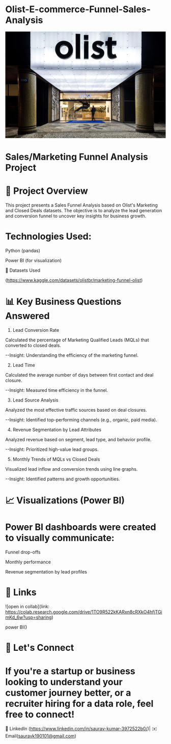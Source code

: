 # Olist-E-commerce-Funnel-Sales-Analysis

![logo](https://github.com/saurav190101/Olist-E--commerce-Funnel-Sales-Analysis/blob/main/Olist-HQ-in-Brazil-1.webp)

# Sales/Marketing Funnel Analysis Project


# 🚀 Project Overview

This project presents a Sales Funnel Analysis based on Olist's Marketing and Closed Deals datasets. The objective is to analyze the lead generation and conversion funnel to uncover key insights for business   growth.

# Technologies Used:

Python (pandas)

Power BI (for visualization)

📁 Datasets Used

(https://www.kaggle.com/datasets/olistbr/marketing-funnel-olist)



# 📊 Key Business Questions Answered

1. Lead Conversion Rate

Calculated the percentage of Marketing Qualified Leads (MQLs) that converted to closed deals.

--Insight: Understanding the efficiency of the marketing funnel.

2. Lead Time

Calculated the average number of days between first contact and deal closure.

--Insight: Measured time efficiency in the funnel.

3. Lead Source Analysis

Analyzed the most effective traffic sources based on deal closures.

--Insight: Identified top-performing channels (e.g., organic, paid media).

4. Revenue Segmentation by Lead Attributes

Analyzed revenue based on segment, lead type, and behavior profile.

--Insight: Prioritized high-value lead groups.

5. Monthly Trends of MQLs vs Closed Deals

Visualized lead inflow and conversion trends using line graphs.

--Insight: Identified patterns and growth opportunities.


# 📈 Visualizations (Power BI)

# Power BI dashboards were created to visually communicate:

Funnel drop-offs

Monthly performance

Revenue segmentation by lead profiles


# 🔗 Links

![open in collab](link: https://colab.research.google.com/drive/1TO9R522kKARxn8cRXkO4hfjTGimKd_6w?usp=sharing)


power BI()


# 🙌 Let's Connect

# If you're a startup or business looking to understand your customer journey better, or a recruiter hiring for a data role, feel free to connect!

📩 LinkedIn (https://www.linkedin.com/in/saurav-kumar-3972522b0/)| ✉️ Email(sauravk190101@gmail.com)

